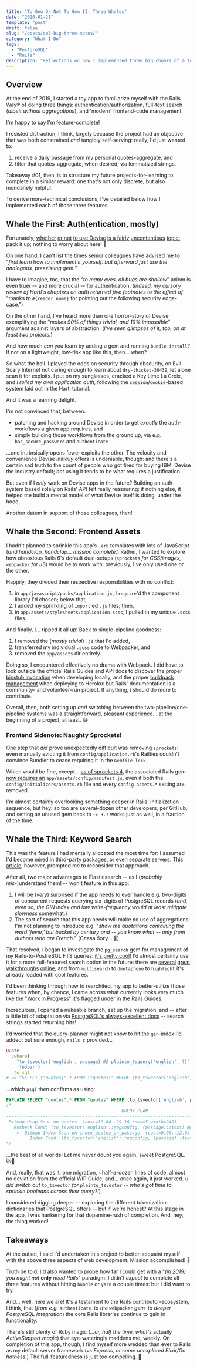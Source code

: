 ```yaml
---
title: "To Gem Or Not To Gem II: Three Whales"
date: "2020-01-21"
template: "post"
draft: false
slug: "/posts/opl-big-three-notes/"
category: "What I Do"
tags:
  - "PostgreSQL"
  - "Rails"
description: "Reflections on how I implemented three big chunks of a toy Rails app: the auth, frontend, and search."
---
```


## Overview

At the end of 2019, I started a toy app to familiarize myself with the Rails Way® of doing three things: authentication/authorization, full-text search (_albeit without aggregations_), and 'modern' frontend-code management. 

I'm happy to say I'm feature-complete! 

I resisted distraction, I think, largely because the project had an objective that was both constrained _and_ tangibly self-serving: really, I'd just wanted to:
1. receive a daily passage from my personal quotes-aggregate, and 
2. filter that quotes-aggregate, when desired, via lemmatized strings. 

Takeaway #01, then, is to structure my future projects-for-learning to complete in a similar reward: one that's not only discrete, but also mundanely helpful.

To derive more-technical conclusions, I've detailed below how I implemented each of those three features.

## Whale the First: Auth(entication, mostly)

Fortunately, [whether](https://stackoverflow.com/questions/27166128/when-to-use-devise-vs-creating-my-own-authentication) [or not](https://stackoverflow.com/questions/57779220/customizing-devise-vs-creating-own-authentication-for-multi-page-registration) [to use Devise](https://old.reddit.com/r/rails/comments/bw13j4/rails_authentication_from_scratch_vs_devise/) [is a fairly](https://old.reddit.com/r/rails/comments/33wu1z/roll_your_own_authentication_or_devise_michael/) [uncontentious](https://old.reddit.com/r/rails/comments/4jw6ku/do_you_roll_your_own_authentication_or_use_gems/) [topic:](https://blog.codeship.com/why-you-shouldnt-roll-your-own-authentication/) pack it up; nothing to worry about here! 😬

On one hand, I can't list the times senior colleagues have advised me to "_first learn_ how _to implement it yourself: but afterward just use the analogous, preexisting gem._" 

I have to imagine, too, that the "_to many eyes, all bugs are shallow_" axiom is even truer -- and more crucial -- for authentication. (_Indeed, my cursory review of Hartl's chapters on auth returned five footnotes to the effect of_ "thanks to `#{reader_name}` for pointing out the following security edge-case.")

On the other hand, I've heard more than one horror-story of Devise exemplifying the "_makes 90% of things trivial, and 10% impossible_" argument against layers of abstraction. (_I've seen glimpses of it, too, on at least two projects._) 

And how much _can_ you learn by adding a gem and running `bundle install`? If not on a lightweight, low-risk app like this, then... when?

So what the hell. I played the odds on security through obscurity, on Evil Scary Internet not caring enough to learn about `dry-thicket-30439`, let alone scan it for exploits. I put on my sunglasses, cracked a Key Lime La Croix, and _I rolled my own application auth,_ following the `session`/`cookie`-based system laid out in the Hartl tutorial.

And it was a learning delight.

I'm not convinced that, between:
- patching and hacking around Devise in order to get _exactly_ the auth-workflows a given app requires, and
- simply building those workflows from the ground up, via e.g. `has_secure_password` and `authenticate`

...one intrinsically opens fewer exploits the other. The velocity and convenience Devise _initially_ offers is undeniable, though: and there's a certain sad truth to the count of people who got fired for buying IBM. Devise the industry default; _not_ using it tends to be what requires a justification.

But even if I _only_ work on Devise apps in the future? Building an auth-system based solely on Rails' API felt really reassuring: if nothing else, it helped me build a mental model of what Devise itself is doing, under the hood. 

Another datum in support of those colleagues, then! 

## Whale the Second: Frontend Assets

I hadn't planned to sprinkle this app's `.erb` templates with lots of JavaScript (_and handclap, handclap... mission complete._) Rather, I wanted to explore how obnoxious Rails 6's default dual-setups (`sprockets` _for CSS/images,_ `webpacker` _for JS_) would be to work with: previously, I've only used one or the other.

Happily, they divided their respective responsibilities with no conflict:
1. in `app/javascript/packs/application.js`, I `require`'d the component library I'd chosen; below that,
2. I added my sprinkling of `import`'ed `.js` files; then,
3. in `app/assets/stylesheets/application.scss`, I pulled in my unique `.scss` files. 

And finally, I... ripped it all up! Back to single-pipeline goodness:
1. I removed the (_mostly trivial_) `.js` that I'd added, 
2. transferred my individual `.scss` code to Webpacker, and 
3. removed the `app/assets` dir entirely. 

Doing so, I encountered effectively no drama with Webpack. I did have to look outside the official Rails Guides and API docs to discover the proper [binstub invocation](https://github.com/rails/webpacker/blob/master/docs/webpack-dev-server.md) when developing locally, and the proper [buildpack management](https://github.com/rails/webpacker/blob/master/docs/deployment.md#heroku) when deploying to Heroku: but Rails' documentation is a community- and volunteer-run project. If anything, _I_ should do more to contribute. 

Overall, then, both setting up _and_ switching between the two-pipeline/one-pipeline systems was a straightforward, pleasant experience... at the beginning of a project, at least. 😅

### Frontend Sidenote: Naughty Sprockets!
One step that _did_ prove unexpectedly difficult was removing `sprockets`: even manually evicting it from `config/application.rb`'s Railties couldn't convince Bundler to cease requiring it in the `Gemfile.lock`. 

Which would be fine, except... [as of sprockets 4](https://github.com/rails/sprockets/issues/643), the associated Rails gem [now requires an](https://github.com/rails/sprockets-rails/issues/444) `app/assets/config/manifest.js`, even if both the `config/initializers/assets.rb` file and every `config.assets.*` setting are removed.

I'm almost certainly overlooking something deeper in Rails' initialization sequence, but hey: so too are several-dozen other developers, per GitHub; and setting an unused gem back to `~> 3.7` works just as well, in a fraction of the time.

## Whale the Third: Keyword Search

This was the feature I had mentally allocated the most time for: I assumed I'd become mired in third-party packages, or even separate servers. [This article](https://dev.to/heroku/postgres-is-underrated-it-handles-more-than-you-think-4ff3), however, prompted me to reconsider that approach. 

After all, two major advantages to Elasticsearch -- as I (_probably mis-_)understand them! -- won't feature in this app:
1. I will be (_very_) surprised if the app needs to ever handle e.g. two-digits of concurrent requests querying six-digits of PostgreSQL records (_and, even so, the GIN index and low write-frequency would at least mitigate slowness_ somewhat.) 
2. The sort of search that this app needs will make no use of aggregations: I'm not planning to introduce e.g. "_show me quotations containing the word 'fever,' but bucket by century and -- you know what -- only from authors who are French._" (Слава богу... 🙏)

That resolved, I began to investigate the `pg_search` gem for management of my Rails-to-PostreSQL FTS queries: [it's pretty cool!](https://github.com/Casecommons/pg_search) I'd almost certainly use it for a more full-featured search option in the future: there are [several](https://www.viget.com/articles/implementing-full-text-search-in-rails-with-postgres/) [great](https://thoughtbot.com/blog/optimizing-full-text-search-with-postgres-tsvector-columns-and-triggers) [walkthroughs](https://chodounsky.net/2015/05/06/full-text-search-in-rails-with-pg-search/) [online](https://robusttechhouse.com/tutorial-full-text-search-rails-application-pg_search/), and from `multisearch` to `dmetaphone` to `highlight` it's already loaded with cool features. 

I'd been thinking through how to rearchitect my app to better-utilize those features when, by chance, I came across what currently looks very much like the ["Work in Progress"](https://edgeguides.rubyonrails.org/active_record_postgresql.html#full-text-search) it's flagged under in the Rails Guides.

Incredulous, I opened a nukeable branch, set up the migration, and -- after a little bit of adaptation via [PostgreSQL's always-excellent docs](https://www.postgresql.org/docs/current/functions-textsearch.html) -- search strings started returning hits!

I'd worried that the query-planner might not know to hit the `gin`-index I'd added: but sure enough, `rails c` provided...
```ruby
Quote
  .where(
    "to_tsvector('english', passage) @@ plainto_tsquery('english', ?)", 
    'foobar')
  .to_sql
# => "SELECT \"quotes\".* FROM \"quotes\" WHERE (to_tsvector('english', passage) @@ plainto_tsquery('english', 'foobar'))"
```
...which `psql` then confirms as using:
```sql
EXPLAIN SELECT "quotes".* FROM "quotes" WHERE (to_tsvector('english', passage) @@ plainto_tsquery('english', 'foobar'))
/*
                                            QUERY PLAN                                             
---------------------------------------------------------------------------------------------------
 Bitmap Heap Scan on quotes  (cost=12.04..29.16 rows=5 width=248)
   Recheck Cond: (to_tsvector('english'::regconfig, (passage)::text) @@ '''foobar'''::tsquery)
   ->  Bitmap Index Scan on index_quotes_on_passage  (cost=0.00..12.04 rows=5 width=0)
         Index Cond: (to_tsvector('english'::regconfig, (passage)::text) @@ '''foobar'''::tsquery)
*/
```
...the best of all worlds! Let me never doubt you again, sweet PostgreSQL. 😽🐘

And, really, that was it: one migration, ~half-a-dozen lines of code, almost no deviation from the official WIP Guide, and... once again, it just worked. (_I did switch out_ `to_tsvector` _for_ `plainto_tsvector` _-- who's got time to sprinkle booleans across their query?!_)

I considered digging deeper -- exploring the different tokenization-dictionaries that PostgreSQL offers -- but if we're honest? At this stage in the app, I was hankering for that dopamine-rush of completion. And, hey, the thing worked!

## Takeaways

At the outset, I said I'd undertaken this project to better-acquaint myself with the above three aspects of web development. Mission accomplished! 🎉

Truth be told, I'd also wanted to probe how far I could get with a "_(in 2019) you might ~~not~~_ **only** _need Rails_" paradigm. I didn't _expect_ to complete all three features without hitting `bundle` or `yarn` a couple times: but I did want to try.

And... well, here we are! It's a testament to the Rails contributor-ecosystem, I think, that (_from e.g._ `authenticate`_, to the_ `webpacker` _gem, to deeper PostgreSQL integration_) the core Rails libraries continue to gain in functionality.

There's still plenty of Ruby magic (_...or, half the time, what's_ actually _ActiveSupport magic_) that eye-wateringly maddens me, weekly. On completion of this app, though, I find myself more wedded than ever to Rails as my default server framework (_vs Express, or some unexplored Elixir/Go hotness._) The full-featuredness is just too compelling. 🤙
